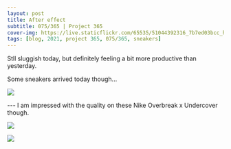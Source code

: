 ```yaml
---
layout: post
title: After effect
subtitle: 075/365 | Project 365
cover-img: https://live.staticflickr.com/65535/51044392316_7b7ed03bcc_h.jpg
tags: [blog, 2021, project 365, 075/365, sneakers]
---
```

<style>
  .intro-header.big-img {
    background-position:bottom 
  }
</style>
Stll sluggish today, but definitely feeling a bit more productive than yesterday.

Some sneakers arrived today though... 
<p class="post-img-wrap">
  <img src="https://live.staticflickr.com/65535/51044392316_7b7ed03bcc_h.jpg">
</p>
---
I am impressed with the quality on these Nike Overbreak x Undercover though.
<p class="post-img-wrap">
  <img src="https://live.staticflickr.com/65535/51043322268_fed99f597d_h.jpg">
</p>
<p class="post-img-wrap">
  <img src="https://live.staticflickr.com/65535/51044051251_6c8a187e9a_h.jpg">
</p>
